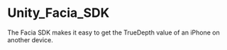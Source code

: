 # Unity_Facia_SDK
The Facia SDK makes it easy to get the TrueDepth value of an iPhone on another device.
